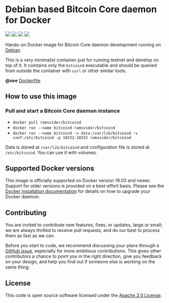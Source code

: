 # Debian based Bitcoin Core daemon for Docker
[![](https://images.microbadger.com/badges/image/ramsvidor/bitcoind.svg)](https://microbadger.com/images/ramsvidor/bitcoind "Get your own image badge on microbadger.com")
[![](https://images.microbadger.com/badges/version/ramsvidor/bitcoind.svg)](http://microbadger.com/images/ramsvidor/bitcoind "Get your own version badge on microbadger.com")
[![](https://images.microbadger.com/badges/commit/ramsvidor/bitcoind.svg)](http://microbadger.com/images/ramsvidor/bitcoind "Get your own commit badge on microbadger.com")
[![](https://images.microbadger.com/badges/license/ramsvidor/bitcoind.svg)](http://microbadger.com/images/ramsvidor/bitcoind "Get your own license badge on microbadger.com")

Hands-on Docker image for Bitcoin Core daemon development running on [Debian](https://www.debian.org).

This is a very minimalist container just for running testnet and develop on top of it. It cointains only the `bitcoind`
executable and should be queried from outside the container with `curl` or other similar tools.

**@see** [Dockerfile](https://github.com/ramsvidor/docker/blob/master/bitcoind/Dockerfile)


## How to use this image
### Pull and start a Bitcoin Core daemon instance
* `docker pull ramsvidor/bitcoind`
* `docker run --name bitcoind ramsvidor/bitcoind`
* `docker run --name bitcoind -v data:/var/lib/bitcoind -v conf:/etc/bitcoind -p 18332:18332 ramsvidor/bitcoind`

Data is stored at `/var/lib/bitcoind` and configuration file is stored at `/etc/bitcoind`. You can use it with volumes.

## Supported Docker versions
This image is officially supported on Docker version 19.03 and newer.
Support for older versions is provided on a best-effort basis.
Please see the [Docker installation documentation](https://docs.docker.com/install/) for details on how to upgrade your 
Docker daemon.

## Contributing
You are invited to contribute new features, fixes, or updates, large or small; we are always thrilled to receive pull 
requests, and do our best to process them as fast as we can.

Before you start to code, we recommend discussing your plans through a 
[GitHub issue](https://github.com/ramsvidor/docker/issues), especially for more ambitious contributions. This 
gives other contributors a chance to point you in the right direction, give you feedback on your design, and help you 
find out if someone else is working on the same thing.

## License
This code is open source software licensed under the [Apache 2.0 License]("http://www.apache.org/licenses/LICENSE-2.0.html").
